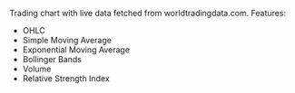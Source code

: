 <p>Trading chart with live data fetched from worldtradingdata.com. Features:</p>
<ul>
<li>OHLC</li>
<li>Simple Moving Average</li>
<li>Exponential Moving Average</li>
<li>Bollinger Bands</li>
<li>Volume</li>
<li>Relative Strength Index</li>
</ul>